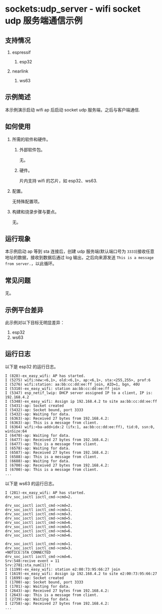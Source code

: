 # sockets:udp_server - wifi socket udp 服务端通信示例

## 支持情况

1.  espressif

    1.  esp32

1.  nearlink

    1.  ws63

## 示例简述

本示例演示启动 wifi ap 后启动 socket udp 服务端，之后与客户端通信.

## 如何使用

1.  所需的软件和硬件。

    1.  外部软件包。

        无。

    1.  硬件。

        片内支持 wifi 的芯片，如 esp32、ws63.

1.  配置。

    无特殊配置项。

1.  构建和烧录步骤与要点。

    无。

## 运行现象

本示例启动 ap 等到 sta 连接后，创建 udp 服务端(默认端口号为 `3333`)接收任意地址的数据，接收到数据后通过 log 输出，之后向来源发送 `This is a message from server.`，以此循环。

## 常见问题

无。

## 示例平台差异

此示例对以下目标无明显差异：

1. esp32
1. ws63

## 运行日志

以下是 esp32 的运行日志。

```
I (828)-ex_easy_wifi: AP has started.
I (5275) wifi:new:<6,1>, old:<6,1>, ap:<6,1>, sta:<255,255>, prof:6
I (5276) wifi:station: aa:bb:cc:dd:ee:ff join, AID=1, bgn, 40U
I (5310)-ex_easy_wifi: station aa:bb:cc:dd:ee:ff join
I (5347) esp_netif_lwip: DHCP server assigned IP to a client, IP is: 192.168.4.2
I (5348)-ex_easy_wifi: Assign ip 192.168.4.2 to site aa:bb:cc:dd:ee:ff
I (5431)-ap: Socket created
I (5432)-ap: Socket bound, port 3333
I (5432)-ap: Waiting for data.
I (6363)-ap: Received 27 bytes from 192.168.4.2:
I (6363)-ap: This is a message from client.
I (6364) wifi:<ba-add>idx:2 (ifx:1, aa:bb:cc:dd:ee:ff), tid:0, ssn:0, winSize:64
I (6470)-ap: Waiting for data.
I (6477)-ap: Received 27 bytes from 192.168.4.2:
I (6477)-ap: This is a message from client.
I (6578)-ap: Waiting for data.
I (6587)-ap: Received 27 bytes from 192.168.4.2:
I (6588)-ap: This is a message from client.
I (6688)-ap: Waiting for data.
I (6700)-ap: Received 27 bytes from 192.168.4.2:
I (6700)-ap: This is a message from client.
...
```

以下是 ws63 的运行日志。

```
I (281)-ex_easy_wifi: AP has started.
drv_soc_ioctl ioctl_cmd->cmd=2.

drv_soc_ioctl ioctl_cmd->cmd=2.
drv_soc_ioctl ioctl_cmd->cmd=1.
drv_soc_ioctl ioctl_cmd->cmd=3.
drv_soc_ioctl ioctl_cmd->cmd=5.
drv_soc_ioctl ioctl_cmd->cmd=6.
drv_soc_ioctl ioctl_cmd->cmd=5.
drv_soc_ioctl ioctl_cmd->cmd=6.
drv_soc_ioctl ioctl_cmd->cmd=6.

drv_soc_ioctl ioctl_cmd->cmd=1.
drv_soc_ioctl ioctl_cmd->cmd=3.
+NOTICE:STA CONNECTED
drv_soc_ioctl ioctl_cmd->cmd=6.
Srv:548:recive event = 11
Srv:2781:sta_num[1]!!
I (1199)-ex_easy_wifi: station e2:00:73:95:66:27 join
I (1619)-ex_easy_wifi: Assign ip 192.168.4.2 to site e2:00:73:95:66:27
I (1699)-ap: Socket created
I (1700)-ap: Socket bound, port 3333
I (1701)-ap: Waiting for data.
I (2643)-ap: Received 27 bytes from 192.168.4.2:
I (2643)-ap: This is a message from client.
I (2739)-ap: Waiting for data.
I (2758)-ap: Received 27 bytes from 192.168.4.2:
...
```
